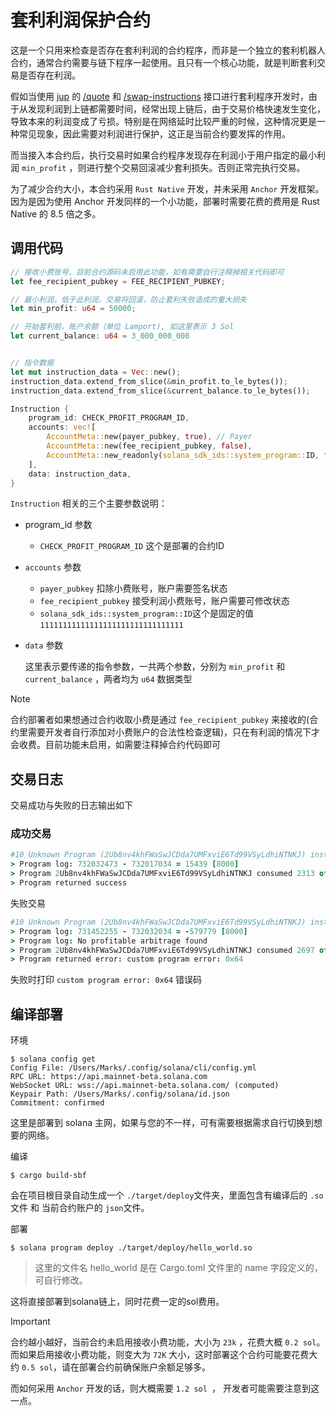 # 套利利润保护合约

这是一个只用来检查是否存在套利利润的合约程序，而非是一个独立的套利机器人合约，通常合约需要与链下程序一起使用。且只有一个核心功能，就是判断套利交易是否存在利润。

假如当使用 [jup](https://jup.ag/) 的 [/quote](https://dev.jup.ag/docs/api/swap-api/quote) 和 [/swap-instructions](https://dev.jup.ag/docs/api/swap-api/swap-instructions) 接口进行套利程序开发时，由于从发现利润到上链都需要时间，经常出现上链后，由于交易价格快速发生变化，导致本来的利润变成了亏损。特别是在网络延时比较严重的时候，这种情况更是一种常见现象，因此需要对利润进行保护，这正是当前合约要发挥的作用。

而当接入本合约后，执行交易时如果合约程序发现存在利润小于用户指定的最小利润 `min_profit` ，则进行整个交易回滚减少套利损失。否则正常完执行交易。

为了减少合约大小，本合约采用 `Rust Native` 开发，并未采用 `Anchor` 开发框架。因为是因为使用 Anchor 开发同样的一个小功能，部署时需要花费的费用是 Rust Native 的 8.5 倍之多。



## 调用代码

```rust
// 接收小费账号，目前合约源码未启用此功能，如有需要自行注释掉相关代码即可
let fee_recipient_pubkey = FEE_RECIPIENT_PUBKEY;

// 最小利润，低于此利润，交易将回滚，防止套利失败造成的重大损失
let min_profit: u64 = 50000;

// 开始套利前，账户余额（单位 Lamport), 如这里表示 3 Sol
let current_balance: u64 = 3_000_000_000


// 指令数据
let mut instruction_data = Vec::new();
instruction_data.extend_from_slice(&min_profit.to_le_bytes());
instruction_data.extend_from_slice(&current_balance.to_le_bytes());

Instruction {
    program_id: CHECK_PROFIT_PROGRAM_ID,
    accounts: vec![
        AccountMeta::new(payer_pubkey, true), // Payer
        AccountMeta::new(fee_recipient_pubkey, false),
        AccountMeta::new_readonly(solana_sdk_ids::system_program::ID, false), // Check Profit Account
    ],
    data: instruction_data,
}
```

`Instruction` 相关的三个主要参数说明：

- program_id 参数

	-  `CHECK_PROFIT_PROGRAM_ID` 这个是部署的合约ID

- `accounts` 参数
	 - `payer_pubkey` 扣除小费账号，账户需要签名状态
	 - `fee_recipient_pubkey`  接受利润小费账号，账户需要可修改状态
	 - `solana_sdk_ids::system_program::ID`这个是固定的值 `11111111111111111111111111111111`
	
- `data` 参数

   这里表示要传递的指令参数，一共两个参数，分别为 `min_profit` 和 `current_balance` ，两者均为 `u64` 数据类型


> [!NOTE]
> 
>合约部署者如果想通过合约收取小费是通过 `fee_recipient_pubkey` 来接收的(合约里需要开发者自行添加对小费账户的合法性检查逻辑)，只在有利润的情况下才会收费。目前功能未启用，如需要注释掉合约代码即可

## 交易日志

交易成功与失败的日志输出如下

### 成功交易

```coffeescript
#10 Unknown Program (2Ub8nv4khFWaSwJCDda7UMFxviE6Td99VSyLdhiNTNKJ) instruction
> Program log: 732032473 - 732017034 = 15439 [8000]
> Program 2Ub8nv4khFWaSwJCDda7UMFxviE6Td99VSyLdhiNTNKJ consumed 2313 of 973023 compute units
> Program returned success
```



失败交易

```coffeescript
#10 Unknown Program (2Ub8nv4khFWaSwJCDda7UMFxviE6Td99VSyLdhiNTNKJ) instruction
> Program log: 731452255 - 732032034 = -579779 [8000]
> Program log: No profitable arbitrage found
> Program 2Ub8nv4khFWaSwJCDda7UMFxviE6Td99VSyLdhiNTNKJ consumed 2697 of 1174795 compute units
> Program returned error: custom program error: 0x64
```

失败时打印 `custom program error: 0x64` 错误码

## 编译部署

环境

```shell
$ solana config get
Config File: /Users/Marks/.config/solana/cli/config.yml
RPC URL: https://api.mainnet-beta.solana.com
WebSocket URL: wss://api.mainnet-beta.solana.com/ (computed)
Keypair Path: /Users/Marks/.config/solana/id.json
Commitment: confirmed
```

这里是部署到 solana 主网，如果与您的不一样，可有需要根据需求自行切换到想要的网络。

编译

```shell
$ cargo build-sbf
```

会在项目根目录自动生成一个 `./target/deploy`文件夹，里面包含有编译后的 `.so` 文件 和 当前合约账户的 `json`文件。

部署

```shell
$ solana program deploy ./target/deploy/hello_world.so 
```

> 这里的文件名 hello_world 是在 Cargo.toml 文件里的 name 字段定义的，可自行修改。

这将直接部署到solana链上，同时花费一定的sol费用。

> [!IMPORTANT]
>
> 合约越小越好，当前合约未启用接收小费功能，大小为 `23k` ，花费大概 `0.2 sol`。而如果启用接收小费功能，则变大为 `72K` 大小，这时部署这个合约可能要花费大约 `0.5 sol`，请在部署合约前确保账户余额足够多。
>
> 而如何采用 `Anchor` 开发的话，则大概需要 `1.2 sol `， 开发者可能需要注意到这一点。
